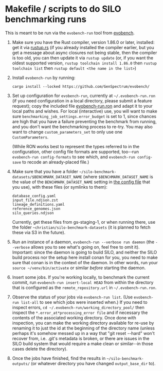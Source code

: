 # Makefile / scripts to do SILO benchmarking runs

This is meant to be run via the `evobench-run` tool from
[evobench](https://github.com/GenSpectrum/evobench/).

 1. Make sure you have the Rust compiler, version 1.86.0 or later,
    installed: get it via [rustup.rs](https://rustup.rs/) (if you
    already installed the compiler earlier, but you get a message
    about async closures not being stable, then the compiler is too
    old, you can then update it via `rustup update` (or, if you want
    the oldest supported version, `rustup toolchain install 1.86.0`
    then `rustup toolchain list` then `rustup default <the name in the
    list>`)

 1. Install `evobench-run` by running:
 
        cargo install --locked https://github.com/GenSpectrum/evobench/

 1. Set up configuration for `evobench-run`, currently at
    `~/.evobench-run.ron` (if you need configuration in a local
    directory, please submit a feature request); copy the included
    file [evobench-run.ron](evobench-run.ron) and adapt it to your
    local paths and wishes. For local (interactive) use, you will want
    to make sure `benchmarking_job_settings.error_budget` is set to 1,
    since chances are high that you have a failure preventing the
    benchmark from running, and you don't want the benchmarking
    process to re-try. You may also want to change
    `custom_parameters_set` to only use one `CustomParameters`.
    
    (While RON works best to represent the types referred to in the
    configuration, other config file formats are supported, too--run
    `evobench-run config-formats` to see which, and `evobench-run
    config-save` to recode an already-placed file.)

 1. Make sure that you have a folder
    `~/silo-benchmark-datasets/$BENCHMARK_DATASET_NAME` (where
    `$BENCHMARK_DATASET_NAME` is the value of the
    `BENCHMARK_DATASET_NAME` setting in [the config
    file](evobench-run.ron) that you use), with these files (or symlinks to them):
    
        database_config.yaml
        input_file.ndjson.zst
        lineage_definitions.yaml
        reference_genomes.json
        silo_queries.ndjson

    Currently, get these files from gs-staging-1, or when running
    there, use the folder `~christian/silo-benchmark-datasets` (it is
    planned to fetch these via S3 in the future).

 1. Run an instance of a daemon, `evobench-run --verbose run daemon`
    (the `--verbose` allows you to see what's going on, feel free to
    omit it). Important: since the daemon is going to build SILO, and
    neither the SILO build process nor the setup here install conan
    for you, you need to make sure that conan is in the context of the
    daemon. In other words, run your `source ~/venv/bin/activate` or
    similar *before* starting the daemon.

 1. Insert some jobs. If you're working locally, to benchmark the
    current commit, run `evobench-run insert-local HEAD` from within
    the directory that is configured as the `remote_repository.url` in
    `~/.evobench-run.ron`.

 1. Observe the status of your jobs via `evobench-run list`. (Use
    `evobench-run list-all` to see which jobs were inserted when.) If
    you need to inspect errors, `cd
    ~/.evobench-run/working_directory_pool/` then inspect the
    `*.error_at*processing_error file` and if necessary the contents
    of the associated working directory. Once done with inspection,
    you can make the working directory available for re-use by
    renaming it to just the id at the beginning of the directory name
    (unless perhaps it's somehow messed up in a way that "git reset
    --hard" won't recover from, i.e. .git's metadata is broken, or
    there are issues in the SILO build system that would require a
    make clean or similar--in those cases delete the directory).

 1. Once the jobs have finished, find the results in
    `~/silo-benchmark-outputs/` (or whatever directory you have
    changed `output_base_dir` to).

